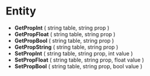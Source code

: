 # Entity
* **GetPropInt** ( string table, string prop )
* **GetPropFloat** ( string table, string prop )
* **GetPropBool** ( string table, string prop )
* **GetPropString** ( string table, string prop )
* **SetPropInt** ( string table, string prop, int value )
* **SetPropFloat** ( string table, string prop, float value )
* **SetPropBool** ( string table, string prop, bool value )
